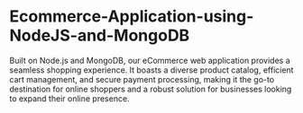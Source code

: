 # Ecommerce-Application-using-NodeJS-and-MongoDB
Built on Node.js and MongoDB, our eCommerce web application provides a seamless shopping experience. It boasts a diverse product catalog, efficient cart management, and secure payment processing, making it the go-to destination for online shoppers and a robust solution for businesses looking to expand their online presence.
